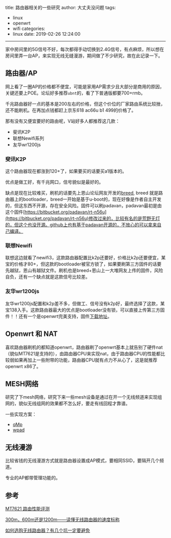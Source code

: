 title: 路由器相关的一些研究
author: 大丈夫没问题
tags:
  - linux
  - openwrt
  - wifi
categories:
  - linux
date: 2019-02-26 12:24:00
---
家中房间里的5G信号不好，每次都得手动切换到2.4G信号，有点麻烦，所以想在房间里弄一台AP，来实现无线无缝漫游，期间做了不少研究，故在此记录一下。

## 路由器/AP

网上看了一圈AP的价格都不便宜，可能是家用AP需求少且大部分是商用的原因，关键还要上POE。论坛好多推荐`ubnt`的，看了下普通版都要700+rmb。

千兆路由器好一点的基本是200左右的价格，但这个价位的厂家路由系统比较挫，还不能刷机。在再加点钱都赶上京东618 ac66u b1 499的价格了。 

那有没有又便宜要好的路由呢，V站好多人都推荐这几款：

* 斐讯K2P
* 联想Newifi系列
* 友华wr1200js

### 斐讯K2P

这个路由器现在都涨到120+了，如果要买的话要买a1版本的。

优点是做工好，有千兆网口，信号貌似是最好的。

缺点是现在比较难买，刷机的话要先上恩山论坛网友开发的[breed](https://breed.hackpascal.net/), breed 就是路由器上的bootloader，breed一开始是基于u-boot的，现在好像是作者自主开发的，但这东西不开源，存在安全风险。固件可以刷padavan，padavan最初是由这个固件[https://bitbucket.org/padavan/rt-n56u](https://bitbucket.org/padavan/rt-n56u)修改过来的，比较有名的是荒野无灯的，但这个也没开源。github上也有基于padavan开源的，不放心的可以拿来自己编译。

### 联想Newifi

联想这边就看了newifi3，这款路由器配置比k2p还要好，价格比k2p还要便宜，某宝的价格才80+，但这款的bootloader被官方锁了，如果要刷第三方固件的话要先越狱，恩山有越狱文件。刷机也是breed+恩山上一大堆网友上传的固件，风险自负，还有一个缺点就是这款信号比较差。

### 友华wr1200js

友华wr1200js配置和k2p差不多，但做工、信号没有k2p好，最终选择了这款，某宝138入手。这款路由器最大的优点是bootloader没有锁，可以直接上传第三方固件！！还有一个是openwrt完美支持，固件[下载地址](http://downloads.openwrt.org/releases/18.06.2/targets/ramips/mt7621/openwrt-18.06.2-ramips-mt7621-youhua_wr1200js-initramfs-kernel.bin)。

## Openwrt 和 NAT

喜欢路由器刷机的都知道openwrt，路由器刷了openwrt基本上就告别了硬件nat（貌似MT7621是支持的），由路由器CPU来实现nat，由于路由器CPU的性能都比较弱如果再加上一些附带的功能，路由器CPU就有点力不从心了，这是就推荐openwrt x86了。

## MESH网络
研究了下mesh网络，研究下来一些mesh设备是通过在开一个无线频道来实现组网的，貌似无线组网的效果都不怎么好，要走有线回程才靠谱。

一些实现方案：
* [qMp](https://qmp.cat/Home)
* [wpad](https://openwrt.org/docs/guide-user/network/wifi/mesh/80211s)

## 无线漫游

比较省钱的无线漫游方式就是路由器设置成AP模式，要相同SSID，要隔开几个频道。

专业的AP都带管理功能的。

## 参考

[MT7621 路由性能评测](https://www.v2ex.com/t/339779)

[300m，600m还是1200m——读懂无线路由器的速度标称](https://www.jianshu.com/p/bbf372fa8f62)

[如何选购无线路由器？有几个坑一定要避免](https://zhuanlan.zhihu.com/p/43278913)